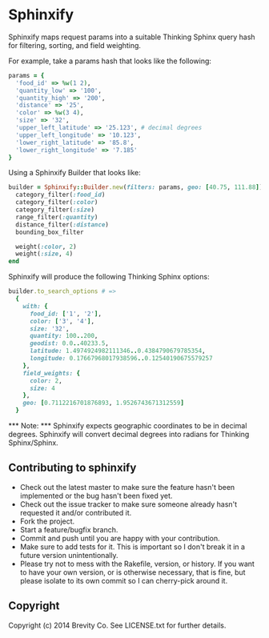 # Sphinxify

Sphinxify maps request params into a suitable Thinking Sphinx query hash for filtering, sorting, and field weighting.

For example, take a params hash that looks like the following:

```ruby
params = {
  'food_id' => %w(1 2),
  'quantity_low' => '100',
  'quantity_high' => '200',
  'distance' => '25',
  'color' => %w(3 4),
  'size' => '32',
  'upper_left_latitude' => '25.123', # decimal degrees
  'upper_left_longitude' => '10.123',
  'lower_right_latitude' => '85.8',
  'lower_right_longitude' => '7.185'
}
```

Using a Sphinxify Builder that looks like:

```ruby
builder = Sphinxify::Builder.new(filters: params, geo: [40.75, 111.88]) do
  category_filter(:food_id)
  category_filter(:color)
  category_filter(:size)
  range_filter(:quantity)
  distance_filter(:distance)
  bounding_box_filter

  weight(:color, 2)
  weight(:size, 4)
end
```

Sphinxify will produce the following Thinking Sphinx options:

```ruby
builder.to_search_options # =>
  {
    with: {
      food_id: ['1', '2'],
      color: ['3', '4'],
      size: '32',
      quantity: 100..200,
      geodist: 0.0..40233.5,
      latitude: 1.4974924982111346..0.4384790679785354,
      longitude: 0.17667968017938596..0.12540190675579257
    },
    field_weights: {
      color: 2,
      size: 4
    },
    geo: [0.7112216701876893, 1.9526743671312559]
  }
```

*** Note: ***
Sphinxify expects geographic coordinates to be in decimal degrees. Sphinxify will convert decimal degrees into radians for Thinking Sphinx/Sphinx.

## Contributing to sphinxify
 
* Check out the latest master to make sure the feature hasn't been implemented or the bug hasn't been fixed yet.
* Check out the issue tracker to make sure someone already hasn't requested it and/or contributed it.
* Fork the project.
* Start a feature/bugfix branch.
* Commit and push until you are happy with your contribution.
* Make sure to add tests for it. This is important so I don't break it in a future version unintentionally.
* Please try not to mess with the Rakefile, version, or history. If you want to have your own version, or is otherwise necessary, that is fine, but please isolate to its own commit so I can cherry-pick around it.

## Copyright

Copyright (c) 2014 Brevity Co. See LICENSE.txt for
further details.

